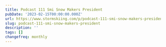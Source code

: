 ```yaml
---
title: Podcast 111 Smi Snow Makers President
pubDate: '2023-02-15T00:00:00.000Z'
url: https://www.stormskiing.com/p/podcast-111-smi-snow-makers-president
slug: podcast-111-smi-snow-makers-president
description: ''
tags: []
changefreq: monthly
---
```


<!-- Add post content below -->
